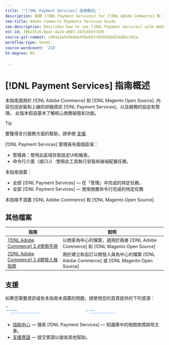 ```yaml
---
title: '"[!DNL Payment Services] 指南概述」'
description: 有關 [!DNL Payment Services] for [!DNL Adobe Commerce] 和 [!DNL Magento Open Source] 管理員，包括安裝和上線
seo-title: Adobe Commerce Payments Services Guide
seo-description: Describes how to use [!DNL Payment Services] with Adobe Commerce or [!DNL Magento Open Source].
exl-id: 30b23f26-9aac-4a24-a607-2431455fc935
source-git-commit: c993a2afe5b4da478ab57cbb391bb524d83c3d1a
workflow-type: tm+mt
source-wordcount: '218'
ht-degree: 0%

---
```


# [!DNL Payment Services] 指南概述

本指南適用於 [!DNL Adobe Commerce] 和 [!DNL Magento Open Source]. 內容包括安裝和上線的詳細資訊 [!DNL Payment Services]，以及服務的設定和管理。 此版本假設基本了解核心商務組態和功能。

>[!TIP]
>
>要獲得支付服務方面的幫助，請參閱 [支援](#support).

[!DNL Payment Services] 管理員有兩個區域：

* 管理員：使用此區域存取設定UI和報表。
* 命令行介面（或CLI）:使用此工具執行安裝和後端配置任務。

本指南涵蓋：

* 全部 [!DNL Payment Services] — 在「管理」中完成的特定任務。
* 全部 [!DNL Payment Services] — 使用商務命令行完成的特定任務

本指南不涵蓋 [!DNL Adobe Commerce] 和 [!DNL Magento Open Source].

## 其他檔案

| 指南 | 說明 |
|------ | ----------- |
| [[!DNL Adobe Commerce] 2.4使用手冊](https://experienceleague.adobe.com/docs/commerce-admin/user-guides/home.html) | 以商家為中心的檔案，適用於兩者 [!DNL Adobe Commerce] 和 [!DNL Magento Open Source] |
| [[!DNL Adobe Commerce] 2.4開發人員指南](https://developer.adobe.com/commerce/docs) | 用於建立和自訂以開發人員為中心的檔案 [!DNL Adobe Commerce] 或 [!DNL Magento Open Source] |

## 支援

如果您需要資訊或有本指南未涵蓋的問題，請使用您的首頁提供的下列資源：

![說明資源](assets/help-resources.png)

* [協助中心](https://experienceleague.adobe.com/docs/commerce-knowledge-base/kb/overview.html?lang=en) — 搜索 [!DNL Payment Services] — 知識庫中的相關故障排除文章。
* [支援票證](https://experienceleague.adobe.com/docs/commerce-knowledge-base/kb/help-center-guide/magento-help-center-user-guide.html?lang=en#submit-ticket) — 提交票證以接收其他幫助。
